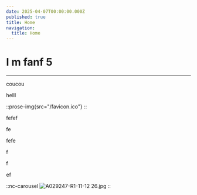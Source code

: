 ```yaml
---
date: 2025-04-07T00:00:00.000Z
published: true
title: Home
navigation:
  title: Home
---
```


# I m fanf 5

---

coucou

helll

::prose-img{src="/favicon.ico"}
::

fefef

fe

fefe

f

f

ef

::nc-carousel
![A029247-R1-11-12 26.jpg](/A029247-R1-11-12%2026.jpg)
::
